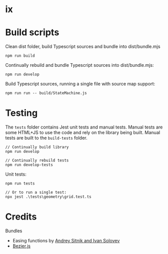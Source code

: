 # ix

# Build scripts

Clean dist folder, build Typescript sources and bundle into dist/bundle.mjs
```
npm run build
``` 

Continually rebuild and bundle Typescript sources into dist/bundle.mjs:
```
npm run develop
```

Build Typescript sources, running a single file with source map support:
```
npm run run -- build/StateMachine.js
```


# Testing

The `tests` folder contains Jest unit tests and manual tests. Manual tests are some HTML+JS to use the code and rely on the library being built. Manual tests are built to the `build-tests` folder.

```
// Continually build library
npm run develop

// Continually rebuild tests
npm run develop-tests
```

Unit tests:

```
npm run tests

// Or to run a single test:
npx jest .\tests\geometry\grid.test.ts
```

# Credits

Bundles
* Easing functions by [Andrey Sitnik and Ivan Solovev](https://easings.net/)
* [Bezier.js](https://github.com/Pomax/bezierjs)